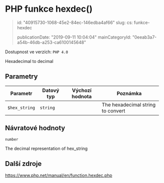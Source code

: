 PHP funkce hexdec()
===================

> id: "40915730-1068-45e2-84ec-146edba4af66"
> slug:
> 	cs: funkce-hexdec
>
> publicationDate: "2019-09-11 10:04:04"
> mainCategoryId: "0eeab3a7-a54b-46db-a253-ca6100145648"

Dostupnost ve verzích: `PHP 4.0`

Hexadecimal to decimal


Parametry
--------------

| Parametr | Datový typ | Výchozí hodnota | Poznámka |
|-----|-----|-----|-----|
| `$hex_string` | `string` |  | The hexadecimal string to convert |


Návratové hodnoty
----------------

`number`

The decimal representation of hex_string

Další zdroje
------------

https://www.php.net/manual/en/function.hexdec.php
